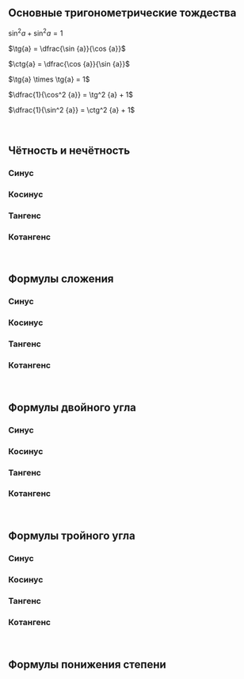 ## Основные тригонометрические тождества

$\sin^2 {a} + \sin^2 {a} = 1$

$\tg{a} = \dfrac{\sin {a}}{\cos {a}}$

$\ctg{a} = \dfrac{\cos {a}}{\sin {a}}$

$\tg{a} \times \tg{a} = 1$

$\dfrac{1}{\cos^2 {a}} = \tg^2 {a} + 1$

$\dfrac{1}{\sin^2 {a}} = \ctg^2 {a} + 1$

<Br>

## Чётность и нечётность

### Синус

### Косинус

### Тангенс

### Котангенс

<Br>

## Формулы сложения

### Синус

### Косинус

### Тангенс

### Котангенс

<Br>

## Формулы двойного угла

### Синус

### Косинус

### Тангенс

### Котангенс

<Br>

## Формулы тройного угла

### Синус

### Косинус

### Тангенс

### Котангенс

<Br>

## Формулы понижения степени
